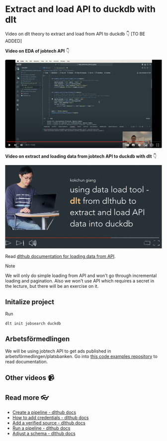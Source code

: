 # Extract and load API to duckdb with dlt 

Video on dlt theory to extract and load from API to duckdb :point_down: [TO BE ADDED]

**Video on EDA of jobtech API** :point_down:

<a href="https://youtu.be/HB6Y8eMQ8w0" target="_blank">
  <img src="https://github.com/kokchun/assets/blob/main/data_warehouse/EDA_job_ads_video.png?raw=true" alt="EDA jobtech" width="600">
</a>


**Video on extract and loading data from jobtech API to duckdb with dlt** :point_down:

<a href="https://www.youtube.com/watch?v=Sy0GxQ4xlgU&list=PLpHkXU1Ab_H-Gdq3OG0eBlDZTHUT4q3Z8&index=2" target="_blank">
  <img src="https://github.com/kokchun/assets/blob/main/data_engineering/dlt_api.png?raw=true" alt="dlt api" width="600">
</a>

Read [dlthub documentation for loading data from API](https://dlthub.com/devel/tutorial/load-data-from-an-api). 

> [!NOTE]
> We will only do simple loading from API and won't go through incremental loading and pagination. Also we won't use API which requires a secret in the lecture, but there will be an exercise on it.


## Initalize project 

Run 

```bash
dlt init jobsearch duckdb
```


## Arbetsförmedlingen

We will be using jobtech API to get ads published in arbetsförmedlingen/platsbanken. Go into [this code examples repository](https://gitlab.com/arbetsformedlingen/job-ads/getting-started-code-examples/code-examples-start-here) to read documentation. 


## Other videos :video_camera:


## Read more :eyeglasses:

- [Create a pipeline - dlthub docs](https://dlthub.com/docs/walkthroughs/create-a-pipeline)
- [How to add credentials - dlthub docs](https://dlthub.com/docs/walkthroughs/add_credentials)
- [Add a verified source - dlthub docs](https://dlthub.com/docs/walkthroughs/add-a-verified-source)
- [Run a pipeline - dlthub docs](https://dlthub.com/docs/walkthroughs/run-a-pipeline)
- [Adjust a schema - dlthub docs](https://dlthub.com/docs/walkthroughs/adjust-a-schema)